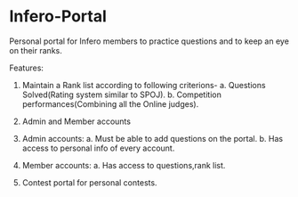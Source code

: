 # Infero-Portal
Personal portal for Infero members to practice questions and to keep an eye on their ranks.

Features:
1. Maintain a Rank list according to following criterions-
 a. Questions Solved(Rating system similar to SPOJ).
 b. Competition performances(Combining all the Online judges).
 
2. Admin and Member accounts
3. Admin accounts:
 a. Must be able to add questions on the portal.
 b. Has access to personal info of every account.
4. Member accounts:
 a. Has access to questions,rank list.
5. Contest portal for personal contests.


